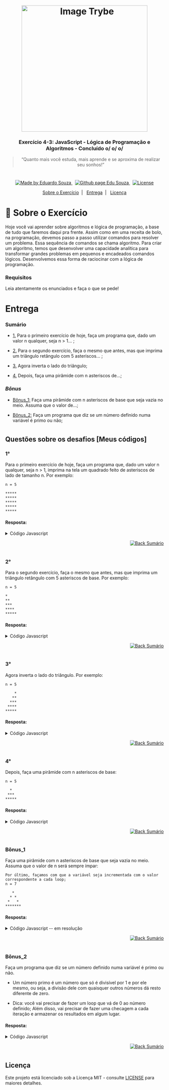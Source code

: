 <h1 align="center">
    <img alt="Image Trybe" src="https://i.ibb.co/d4W2x4g/trybe.png" width="400px" />
</h1>

<h3 align="center">
  Exercício 4-3: JavaScript - Lógica de Programação e Algoritmos - Concluído o/ o/ o/
</h3>

<blockquote align="center">“Quanto mais você estuda, mais aprende e se aproxima de realizar seu sonhos!”</blockquote>

<h1></h1>

<p align="center">

  <a href="https://www.linkedin.com/in/eduardosouzaprogrammer/">
    <img alt="Made by Eduardo Souza" src="https://img.shields.io/badge/made%20by-Edu%20Souza-%23F8952D">
  </a>&nbsp;

 <a href="https://edusouza-programmer.github.io/">
<img alt="Github page Edu Souza " src="https://img.shields.io/badge/Github%20page-Edu_Souza-orange">
</a>&nbsp;

  <a href="LICENSE" >
    <img alt="License" src="https://img.shields.io/badge/license-MIT-%23F8952D">
  </a>

</p>

<p align="center">
  <a href="#rocket-Sobre-o-Exercício">Sobre o Exercício</a>&nbsp;&nbsp;|&nbsp;&nbsp;
  <a href="#Entrega">Entrega</a>&nbsp;&nbsp;|&nbsp;&nbsp;
  <a href="#Licença">Licença</a>
</p>

# :rocket: Sobre o Exercício

Hoje você vai aprender sobre algoritmos e lógica de programação, a base de tudo que faremos daqui pra frente.
Assim como em uma receita de bolo, na programação, devemos passo a passo utilizar comandos para resolver um problema. Essa sequência de comandos se chama algoritmo. Para criar um algoritmo, temos que desenvolver uma capacidade analítica para transformar grandes problemas em pequenos e encadeados comandos lógicos. Desenvolvemos essa forma de raciocinar com a lógica de programação.

### Requisitos

Leia atentamente os enunciados e faça o que se pede!

#

# Entrega

### Sumário

-   <p><a href="#1">1.</a> Para o primeiro exercício de hoje, faça um programa que, dado um valor n qualquer, seja n > 1... ;</p>

-   <p><a href="#2">2.</a> Para o segundo exercício, faça o mesmo que antes, mas que imprima um triângulo retângulo com 5 asteriscos... ;</p>

-   <p><a href="#3">3.</a> Agora inverta o lado do triângulo;</p>

-   <p><a href="#4">4.</a> Depois, faça uma pirâmide com n asteriscos de...;</p>

### **_Bônus_**

-   <p><a href="#Bônus_1">Bônus_1:</a> Faça uma pirâmide com n asteriscos de base que seja vazia no meio. Assuma que o valor de...;</p>

-   <p><a href="#Bônus_2">Bônus_2:</a> Faça um programa que diz se um número definido numa variável é primo ou não;</p>

#

## Questões sobre os desafios [Meus códigos]

### 1°

Para o primeiro exercício de hoje, faça um programa que, dado um valor n qualquer, seja n > 1, imprima na tela um quadrado feito de asteriscos de lado de tamanho n. Por exemplo:

    n = 5

    *****
    *****
    *****
    *****
    *****

#### Resposta:

<details>
 <summary>Código Javascript</summary>

```js
let numero = 5;
let quantAsteriscos;

if (numero > 1) {
    for (let a = 1; a <= numero; a += 1) {
        quantAsteriscos = "";
        for (let b = 1; b <= numero; b += 1) {
            quantAsteriscos += "*";
        }
        console.log(quantAsteriscos);
    }
}
```

</details>

<p align="right">
    <a href="#Sumário">
    <img alt="Back Sumário" src="https://img.shields.io/badge/Back-Sum%C3%A1rio-orange">
  </a>
</p>

#

### 2°

Para o segundo exercício, faça o mesmo que antes, mas que imprima um triângulo retângulo com 5 asteriscos de base. Por exemplo:

    n = 5

    *
    **
    ***
    ****
    *****

#### Resposta:

<details>
 <summary>Código Javascript</summary>

```js
let numero = 5;
let quantAsteriscos = "";

if (numero > 1) {
    for (let i = 1; i <= numero; i += 1) {
        quantAsteriscos += "*";
        console.log(quantAsteriscos);
    }
}
```

</details>

<p align="right">
    <a href="#Sumário">
    <img alt="Back Sumário" src="https://img.shields.io/badge/Back-Sum%C3%A1rio-orange">
  </a>
</p>

#

### 3°

Agora inverta o lado do triângulo. Por exemplo:

    n = 5

        *
       **
      ***
     ****
    *****

#### Resposta:

<details>
 <summary>Código Javascript</summary>

```js
let numero = 5;
let asteriscoFormatado = "";

if (numero > 1) {
    for (let a = 1; a <= numero; a += 1) {
        asteriscoFormatado = "";

        for (let b = a; b <= numero; b += 1) {
            asteriscoFormatado += "\xa0";
        }
        for (let c = 1; c <= a; c += 1) {
            asteriscoFormatado += "*";
        }
        console.log(asteriscoFormatado);
    }
}

// Ou podemos realizar outra lógica também o/

/*

let quantAsteriscos = [];

if (numero > 1) {
    for (let a = 1; a <= numero; a += 1) {
        quantAsteriscos.push("*");
        for (let b = a + 1; b <= numero; b += 1) {
            quantAsteriscos.push("\xa0");
        }
        asteriscoFormatado = quantAsteriscos.join("");
        console.log(asteriscoFormatado.split("").reverse().join(""));
        for (let i = quantAsteriscos.length; i > a; i--) {
            quantAsteriscos.pop();
        }
    }
}
*/
```

</details>

<p align="right">
    <a href="#Sumário">
    <img alt="Back Sumário" src="https://img.shields.io/badge/Back-Sum%C3%A1rio-orange">
  </a>
</p>

#

### 4°

Depois, faça uma pirâmide com n asteriscos de base:

    n = 5

      *
     ***
    *****

#### Resposta:

<details>
 <summary>Código Javascript</summary>

```js
let numero = 5;
let quantAsteriscos = "";

if (numero > 1) {
    for (let a = 1; a <= numero; a += 1) {
        quantAsteriscos = "";
        for (let b = a; b <= numero; b += 1) {
            quantAsteriscos += "\xa0";
        }
        for (let c = 1; c <= a; c += 1) {
            quantAsteriscos += "*\xa0";
        }
        console.log(quantAsteriscos);
    }
}
```

</details>

<p align="right">
    <a href="#Sumário">
    <img alt="Back Sumário" src="https://img.shields.io/badge/Back-Sum%C3%A1rio-orange">
  </a>
</p>

#

### Bônus_1

Faça uma pirâmide com n asteriscos de base que seja vazia no meio. Assuma que o valor de n será sempre ímpar:

    Por último, façamos com que a variável seja incrementada com o valor correspondente a cada loop;
    n = 7

       *
      * *
     *   *
    *******

#### Resposta:

<details>
 <summary>Código Javascript -- em resolução</summary>

```js
let numero = 7;
let quantAsteriscos = "";

if (numero > 1) {
    //loop pai controlando cada linha do preechimento do triangulo.
    for (let a = 1; a <= numero; a += 1) {
        quantAsteriscos = "";
        // preechendo primeiro com espaçamentos para criar a identação correta do triangulo.
        for (let b = a; b <= numero; b += 1) {
            quantAsteriscos += "\xa0";
        }
        for (let c = 1; c <= a; c += 1) {
            //verifica se não estamos na ultima interação.
            if (a != numero) {
                //se a interação do loop pai é menor ou igual a 2.
                if (a <= 2) {
                    quantAsteriscos += "*\xa0";
                }
                // faz o primeiro asterisco e o ultimo desenhando o triangulo.
                else if ((a >= 3 && c == 1) || (a >= 3 && c == a)) {
                    quantAsteriscos += "*\xa0";
                }
                // preenche com os espaçamentos.
                else {
                    quantAsteriscos += "\xa0\xa0";
                }
            }
            // preenche a base do triangulo.
            else {
                quantAsteriscos += "*\xa0";
            }
        }

        console.log(quantAsteriscos);
    }
}
```

</details>

<p align="right">
    <a href="#Sumário">
    <img alt="Back Sumário" src="https://img.shields.io/badge/Back-Sum%C3%A1rio-orange">
  </a>
</p>

#

### Bônus_2

Faça um programa que diz se um número definido numa variável é primo ou não.

-   Um número primo é um número que só é divisível por 1 e por ele mesmo, ou seja, a divisão dele com quaisquer outros números dá resto diferente de zero.

-   Dica: você vai precisar de fazer um loop que vá de 0 ao número definido; Além disso, vai precisar de fazer uma checagem a cada iteração e armazenar os resultados em algum lugar.

#### Resposta:

<details>
 <summary>Código Javascript</summary>

```js
function buscaNumeroPrimos(n) {
    let numerosPrimos = [];
    let indexNumeros = [];
    let contadora = 0;

    for (let i = 2; i < n; i++) {
        //Organizando a lista de números a partir do 2
        indexNumeros[i] = i;
        //console.log("aqui esta o conteudo da array " + indexNumeros[i]);
    }

    //console.log("Verificando tamanho da array indexNumeros, têm : " + indexNumeros.length);
    //console.log("Valor da minha entrada" + n);
    for (let i = 0; i < indexNumeros.length; i++) {
        contadora = 0;
        for (let cal = 0; cal < indexNumeros.length; cal++) {
            if (indexNumeros[i] % cal === 0) {
                console.log("Sendo : " + indexNumeros[i] + " / " + cal + " então resta 0");
                contadora++;
            }
        }

        console.log("O número " + indexNumeros[i] + " foi dividido " + contadora + " vezes");
        if (contadora === 2) {
            numerosPrimos.push(indexNumeros[i]);
            console.log("Então o número: " + indexNumeros[i] + " ,é um número primo");
        } else {
            console.log("O número: " + indexNumeros[i] + " não é um número primo");
        }
    }

    for (let i = 0; i < numerosPrimos.length; i++) {
        console.log(
            "Este são os números primos conforme solicitado de 0 a " +
                n +
                " na array numerosPrimos: " +
                numerosPrimos[i]
        );
    }

    return numerosPrimos;
}

buscaNumeroPrimos(20);
```

</details>

<p align="right">
    <a href="#Sumário">
    <img alt="Back Sumário" src="https://img.shields.io/badge/Back-Sum%C3%A1rio-orange">
  </a>
</p>

#

## Licença

Este projeto está licenciado sob a Licença MIT - consulte [LICENSE](https://opensource.org/licenses/MIT) para maiores detalhes.
